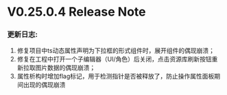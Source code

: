 # V0.25.0.4 Release Note

### 更新日志: 

1. 修复项目中ts动态属性声明为下拉框的形式组件时，展开组件的偶现崩溃；
2. 修复在工程中打开一个子编辑器（UI/角色）后关闭，点击资源库刷新按钮重新拉取图片数据的偶现崩溃；
3. 属性析构时增加flag标记，用于检测指针是否被释放了，防止操作属性面板期间出现的偶现崩溃  
